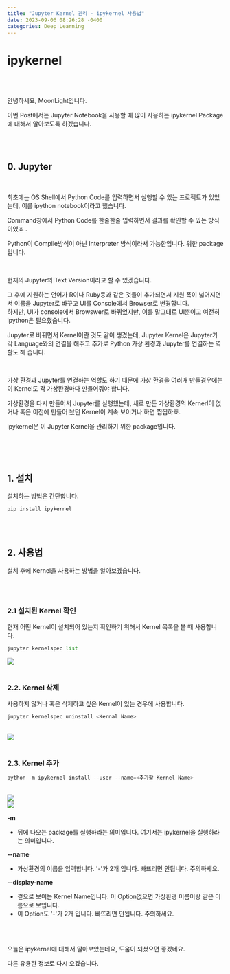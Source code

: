 ```yaml
---
title: "Jupyter Kernel 관리 - ipykernel 사용법"
date: 2023-09-06 08:26:28 -0400
categories: Deep Learning
---
```


# ipykernel

<br>
<br>

안녕하세요, MoonLight입니다.

이번 Post에서는 Jupyter Notebook을 사용할 때 많이 사용하는 ipykernel Package에 대해서 알아보도록 하겠습니다.   

<br>
<br>

## 0. Jupyter   

<br>

최초에는 OS Shell에서 Python Code를 입력하면서 실행할 수 있는 프로젝트가 있었는데, 이를 ipython notebook이라고 했습니다.  

Command창에서 Python Code를 한줄한줄 입력하면서 결과를 확인할 수 있는 방식이었죠  .


Python이 Compile방식이 아닌 Interpreter 방식이라서 가능한입니다.   위한 package입니다.

<br>   

현재의 Jupyter의 Text Version이라고 할 수 있겠습니다.  

그 후에 지원하는 언어가 R이나 Ruby등과 같은 것들이 추가되면서 지원 폭이 넓어지면서 이름을 Jupyter로 바꾸고 UI를 Console에서 Browser로 변경합니다.  
하지만, UI가 console에서 Browswer로 바뀌었지만, 이를 말그대로 UI뿐이고 여전히 ipython은 필요했습니다.

Jupyter로 바뀌면서 Kernel이란 것도 같이 생겼는데, Jupyter Kernel은 Jupyter가 각 Language와의 연결을 해주고
추가로 Python 가상 환경과 Jupyter를 연결하는 역할도 해 줍니다.

<br>

가상 환경과 Jupyter를 연결하는 역할도 하기 때문에 가상 환경을 여러개 만들경우에는 이 Kernel도 각 가상환경마다 만들어줘야 합니다.

가상환경을 다시 만들어서 Jupyter를 실행했는데, 새로 만든 가상환경의 Kernerl이 없거나 혹은 이전에 만들어 놨던 Kernel이 계속 보이거나 하면 찝찝하죠.

ipykernel은 이 Jupyter Kernel을 관리하기 위한 package입니다.      

<br>
<br>
<br>

## 1. 설치   

설치하는 방법은 간단합니다.   


```python
pip install ipykernel
```

<br>
<br>

## 2. 사용법   

설치 후에 Kernel을 사용하는 방법을 알아보겠습니다.   

<br>
<br>

### 2.1 설치된 Kernel 확인   

현재 어떤 Kernel이 설치되어 있는지 확인하기 위해서 Kernel 목록을 볼 때 사용합니다.   


```python
jupyter kernelspec list
```

<img src="https://moonlight314.github.io/assets/ipykernel/pic_00.png">   

<br>
<br>   

### 2.2. Kernel 삭제

사용하지 않거나 혹은 삭제하고 싶은 Kernel이 있는 경우에 사용합니다.   


```python
jupyter kernelspec uninstall <Kernal Name>
```

<br>

<img src="https://moonlight314.github.io/assets/ipykernel/pic_03.png">   

<br>
<br>

### 2.3. Kernel 추가   


```python
python -m ipykernel install --user --name=<추가할 Kernel Name>
```

<br>

<img src="https://moonlight314.github.io/assets/ipykernel/pic_01.png">

<br>

<img src="https://moonlight314.github.io/assets/ipykernel/pic_02.png">   

<br>

**-m**
 - 뒤에 나오는 package를 실행하라는 의미입니다. 여기서는 ipykernel을 실행하라는 의미입니다.     

**--name**
 - 가상환경의 이름을 입력합니다. '-'가 2개 입니다. 빠뜨리면 안됩니다. 주의하세요.  

**--display-name**
 - 겉으로 보이는 Kernel Name입니다. 이 Option없으면 가상환경 이름이랑 같은 이름으로 보입니다.
 - 이 Option도 '-'가 2개 입니다. 빠뜨리면 안됩니다. 주의하세요.

<br>
<br>

오늘은 ipykernel에 대해서 알아보았는데요, 도움이 되셨으면 좋겠네요.

다른 유용한 정보로 다시 오겠습니다.

<br>
